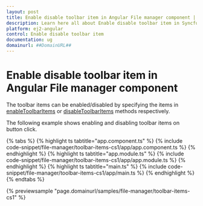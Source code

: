 ```yaml
---
layout: post
title: Enable disable toolbar item in Angular File manager component | Syncfusion
description: Learn here all about Enable disable toolbar item in Syncfusion Angular File manager component of Syncfusion Essential JS 2 and more.
platform: ej2-angular
control: Enable disable toolbar item 
documentation: ug
domainurl: ##DomainURL##
---
```


# Enable disable toolbar item in Angular File manager component

The toolbar items can be enabled/disabled by specifying the items in [enableToolbarItems](https://ej2.syncfusion.com/angular/documentation/api/file-manager/#enabletoolbaritems) or [disableToolbarItems](https://ej2.syncfusion.com/angular/documentation/api/file-manager/#disabletoolbaritems) methods respectively.

The following example shows enabling and disabling toolbar items on button click.

{% tabs %}
{% highlight ts tabtitle="app.component.ts" %}
{% include code-snippet/file-manager/toolbar-items-cs1/app/app.component.ts %}
{% endhighlight %}
{% highlight ts tabtitle="app.module.ts" %}
{% include code-snippet/file-manager/toolbar-items-cs1/app/app.module.ts %}
{% endhighlight %}
{% highlight ts tabtitle="main.ts" %}
{% include code-snippet/file-manager/toolbar-items-cs1/app/main.ts %}
{% endhighlight %}
{% endtabs %}
  
{% previewsample "page.domainurl/samples/file-manager/toolbar-items-cs1" %}
